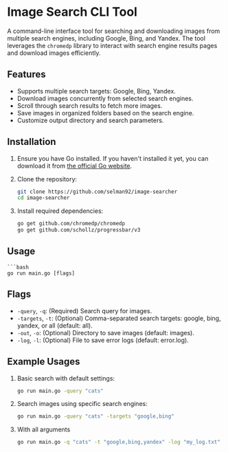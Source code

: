 # Image Search CLI Tool

A command-line interface tool for searching and downloading images from multiple search engines, including Google, Bing, and Yandex. The tool leverages the `chromedp` library to interact with search engine results pages and download images efficiently.

## Features

- Supports multiple search targets: Google, Bing, Yandex.
- Download images concurrently from selected search engines.
- Scroll through search results to fetch more images.
- Save images in organized folders based on the search engine.
- Customize output directory and search parameters.

## Installation

1. Ensure you have Go installed. If you haven't installed it yet, you can download it from [the official Go website](https://golang.org/dl/).

2. Clone the repository:
   ```bash
   git clone https://github.com/selman92/image-searcher
   cd image-searcher

3. Install required dependencies:
     ```bash
    go get github.com/chromedp/chromedp
    go get github.com/schollz/progressbar/v3

## Usage
    ```bash
    go run main.go [flags]

## Flags

* `-query`, `-q`: (Required) Search query for images.
* `-targets`, `-t`: (Optional) Comma-separated search targets: google, bing, yandex, or all (default: all).
* `-out`, `-o`: (Optional) Directory to save images (default: images).
* `-log`, `-l`: (Optional) File to save error logs (default: error.log).

## Example Usages

1. Basic search with default settings:
    ```bash
    go run main.go -query "cats"

2. Search images using specific search engines:
    ```bash
    go run main.go -query "cats" -targets "google,bing"

3. With all arguments
    ```bash
    go run main.go -q "cats" -t "google,bing,yandex" -log "my_log.txt" -o "img/"


